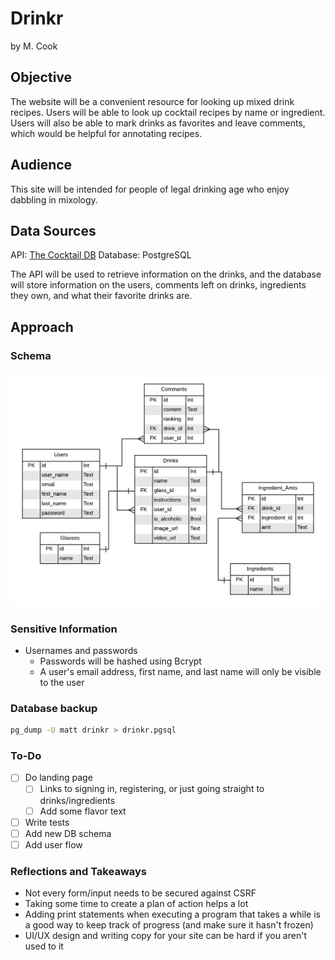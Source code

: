 # Drinkr

by M. Cook

## Objective

The website will be a convenient resource for looking up mixed drink recipes.  Users will be able to look up cocktail recipes by name or ingredient.  Users will also be able to mark drinks as favorites and leave comments, which would be helpful for annotating recipes.

## Audience

This site will be intended for people of legal drinking age who enjoy dabbling in mixology.

## Data Sources

API: [The Cocktail DB](https://www.thecocktaildb.com/api.php)
Database: PostgreSQL

The API will be used to retrieve information on the drinks, and the database will store information on the users, comments left on drinks, ingredients they own, and what their favorite drinks are.

## Approach

### Schema

![Database schema for Drinkr](static/images/db_schema.png "Schema")

### Sensitive Information

- Usernames and passwords
  - Passwords will be hashed using Bcrypt
  - A user's email address, first name, and last name will only be visible to the user

### Database backup

```bash
pg_dump -U matt drinkr > drinkr.pgsql
```

### To-Do

- [ ] Do landing page
  - [ ] Links to signing in, registering, or just going straight to drinks/ingredients
  - [ ] Add some flavor text
- [ ] Write tests
- [ ] Add new DB schema
- [ ] Add user flow

### Reflections and Takeaways

- Not every form/input needs to be secured against CSRF
- Taking some time to create a plan of action helps a lot
- Adding print statements when executing a program that takes a while is a good way to keep track of progress (and make sure it hasn't frozen)
- UI/UX design and writing copy for your site can be hard if you aren't used to it
